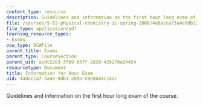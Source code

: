 ```yaml
---
content_type: resource
description: Guidelines and information on the first hour long exam of the course.
file: /courses/5-62-physical-chemistry-ii-spring-2008/4a8acca73a4e9db1289ac0e8684c14ac_infoexam_01.pdf
file_type: application/pdf
learning_resource_types:
- Exams
ocw_type: OCWFile
parent_title: Exams
parent_type: CourseSection
parent_uid: acdc22e3-3fb9-b5ff-282d-425270e24424
resourcetype: Document
title: Information for Hour Exam
uid: 4a8acca7-3a4e-9db1-289a-c0e8684c14ac
---
```

Guidelines and information on the first hour long exam of the course.

